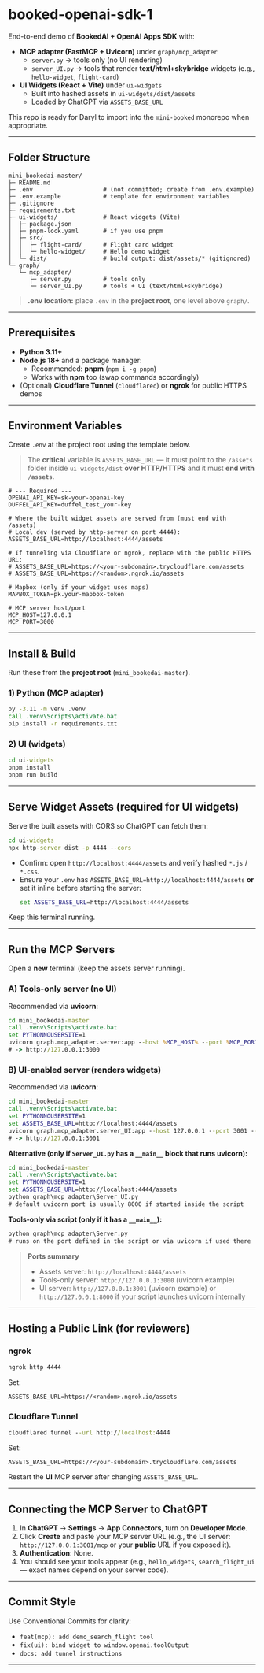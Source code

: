 # booked-openai-sdk-1

End-to-end demo of **BookedAI + OpenAI Apps SDK** with:

- **MCP adapter (FastMCP + Uvicorn)** under `graph/mcp_adapter`
  - `server.py` → tools only (no UI rendering)
  - `server_UI.py` → tools that render **text/html+skybridge** widgets (e.g., `hello-widget`, `flight-card`)
- **UI Widgets (React + Vite)** under `ui-widgets`
  - Built into hashed assets in `ui-widgets/dist/assets`
  - Loaded by ChatGPT via `ASSETS_BASE_URL`

This repo is ready for Daryl to import into the `mini-booked` monorepo when appropriate.

---

## Folder Structure

```text
mini_bookedai-master/
├─ README.md
├─ .env                    # (not committed; create from .env.example)
├─ .env.example            # template for environment variables
├─ .gitignore
├─ requirements.txt
├─ ui-widgets/             # React widgets (Vite)
│  ├─ package.json
│  ├─ pnpm-lock.yaml       # if you use pnpm
│  ├─ src/
│  │  ├─ flight-card/      # Flight card widget
│  │  └─ hello-widget/     # Hello demo widget
│  └─ dist/                # build output: dist/assets/* (gitignored)
└─ graph/
   └─ mcp_adapter/
      ├─ server.py         # tools only
      └─ server_UI.py      # tools + UI (text/html+skybridge)
```

> **.env location:** place `.env` in the **project root**, one level above `graph/`.

---

## Prerequisites

- **Python 3.11+**
- **Node.js 18+** and a package manager:
  - Recommended: **pnpm** (`npm i -g pnpm`)
  - Works with **npm** too (swap commands accordingly)
- (Optional) **Cloudflare Tunnel** (`cloudflared`) or **ngrok** for public HTTPS demos

---

## Environment Variables

Create `.env` at the project root using the template below.

> The **critical** variable is `ASSETS_BASE_URL` — it must point to the `/assets` folder inside `ui-widgets/dist` **over HTTP/HTTPS** and it must **end with `/assets`**.

```dotenv
# --- Required ---
OPENAI_API_KEY=sk-your-openai-key
DUFFEL_API_KEY=duffel_test_your-key

# Where the built widget assets are served from (must end with /assets)
# Local dev (served by http-server on port 4444):
ASSETS_BASE_URL=http://localhost:4444/assets

# If tunneling via Cloudflare or ngrok, replace with the public HTTPS URL:
# ASSETS_BASE_URL=https://<your-subdomain>.trycloudflare.com/assets
# ASSETS_BASE_URL=https://<random>.ngrok.io/assets

# Mapbox (only if your widget uses maps)
MAPBOX_TOKEN=pk.your-mapbox-token

# MCP server host/port
MCP_HOST=127.0.0.1
MCP_PORT=3000
```

---

## Install & Build

Run these from the **project root** (`mini_bookedai-master`).

### 1) Python (MCP adapter)
```bat
py -3.11 -m venv .venv
call .venv\Scripts\activate.bat
pip install -r requirements.txt
```

### 2) UI (widgets)
```bat
cd ui-widgets
pnpm install
pnpm run build
```

---

## Serve Widget Assets (required for UI widgets)

Serve the built assets with CORS so ChatGPT can fetch them:

```bat
cd ui-widgets
npx http-server dist -p 4444 --cors
```

- Confirm: open `http://localhost:4444/assets` and verify hashed `*.js` / `*.css`.
- Ensure your `.env` has `ASSETS_BASE_URL=http://localhost:4444/assets` **or** set it inline before starting the server:
  ```bat
  set ASSETS_BASE_URL=http://localhost:4444/assets
  ```

Keep this terminal running.

---

## Run the MCP Servers

Open a **new** terminal (keep the assets server running).

### A) Tools-only server (no UI)
Recommended via **uvicorn**:
```bat
cd mini_bookedai-master
call .venv\Scripts\activate.bat
set PYTHONNOUSERSITE=1
uvicorn graph.mcp_adapter.server:app --host %MCP_HOST% --port %MCP_PORT% --reload
# -> http://127.0.0.1:3000
```

### B) UI-enabled server (renders widgets)
Recommended via **uvicorn**:
```bat
cd mini_bookedai-master
call .venv\Scripts\activate.bat
set PYTHONNOUSERSITE=1
set ASSETS_BASE_URL=http://localhost:4444/assets
uvicorn graph.mcp_adapter.server_UI:app --host 127.0.0.1 --port 3001 --reload
# -> http://127.0.0.1:3001
```

**Alternative (only if `Server_UI.py` has a `__main__` block that runs uvicorn):**
```bat
cd mini_bookedai-master
call .venv\Scripts\activate.bat
set PYTHONNOUSERSITE=1
set ASSETS_BASE_URL=http://localhost:4444/assets
python graph\mcp_adapter\Server_UI.py
# default uvicorn port is usually 8000 if started inside the script
```

**Tools-only via script (only if it has a `__main__`):**
```bat
python graph\mcp_adapter\Server.py
# runs on the port defined in the script or via uvicorn if used there
```

> **Ports summary**
> - Assets server: `http://localhost:4444/assets`
> - Tools-only server: `http://127.0.0.1:3000` (uvicorn example)
> - UI server: `http://127.0.0.1:3001` (uvicorn example) or `http://127.0.0.1:8000` if your script launches uvicorn internally

---

## Hosting a Public Link (for reviewers)

### ngrok
```bat
ngrok http 4444
```
Set:
```
ASSETS_BASE_URL=https://<random>.ngrok.io/assets
```

### Cloudflare Tunnel
```bat
cloudflared tunnel --url http://localhost:4444
```
Set:
```
ASSETS_BASE_URL=https://<your-subdomain>.trycloudflare.com/assets
```

Restart the **UI** MCP server after changing `ASSETS_BASE_URL`.

---

## Connecting the MCP Server to ChatGPT

1) In **ChatGPT** → **Settings** → **App Connectors**, turn on **Developer Mode**.  
2) Click **Create** and paste your MCP server URL (e.g., the UI server: `http://127.0.0.1:3001/mcp` or your **public** URL if you exposed it).  
3) **Authentication**: None.  
4) You should see your tools appear (e.g., `hello_widgets`, `search_flight_ui` — exact names depend on your server code).

---



## Commit Style

Use Conventional Commits for clarity:
- `feat(mcp): add demo_search_flight tool`
- `fix(ui): bind widget to window.openai.toolOutput`
- `docs: add tunnel instructions`

---

#
